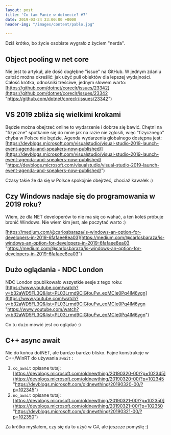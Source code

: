 ```yaml
---
layout: post
title: 'Co tam Panie w dotnecie? #7'
date: 2019-03-24 23:00:00 +0000
header-img: "/images/content/pablo.jpg"

---
```

Dziś krótko, bo życie osobiste wygrało z życiem "nerda".

## Object pooling w net core

Nie jest to artykuł, ale dość dogłębne "issue" na GitHub. W jednym zdaniu całość można określić: jak użyć puli obiektów dla lepszej wydajności. Całość krótka, odnośniki treściwe, jednym słowem warto: [https://github.com/dotnet/coreclr/issues/23342](https://github.com/dotnet/coreclr/issues/23342 "https://github.com/dotnet/coreclr/issues/23342")

## VS 2019 zbliża się wielkimi krokami

Będzie można obejrzeć online to wydarzenie i dobrze się bawić. Chętni na "fizyczne" spotkanie się do mnie jak na razie nie zgłosili, więc "fizycznego" chyba w Polsce nie będzie. Agenda wydarzenia globalnego dostępna jest: [https://devblogs.microsoft.com/visualstudio/visual-studio-2019-launch-event-agenda-and-speakers-now-published/](https://devblogs.microsoft.com/visualstudio/visual-studio-2019-launch-event-agenda-and-speakers-now-published/ "https://devblogs.microsoft.com/visualstudio/visual-studio-2019-launch-event-agenda-and-speakers-now-published/")

Czasy takie że da się w Polsce spokojnie obejrzeć, chociaż kawałek :)

## Czy Windows nadaje się do programowania w 2019 roku?

Wiem, że dla NET developerów to nie ma się co wahać, a ten koleś próbuje bronić Windows. Nie wiem kim jest, ale poczytać warto :)

[https://medium.com/@carlosbaraza/is-windows-an-option-for-developers-in-2019-6fafaee8ea03](https://medium.com/@carlosbaraza/is-windows-an-option-for-developers-in-2019-6fafaee8ea03 "https://medium.com/@carlosbaraza/is-windows-an-option-for-developers-in-2019-6fafaee8ea03")

## Dużo oglądania - NDC London

NDC London opublikowało wszystkie sesje z tego roku: [https://www.youtube.com/watch?v=b32aWD5FL3Q&list=PL03Lrmd9CiGfouFw_eoMCIe0Pq4lM6ygn](https://www.youtube.com/watch?v=b32aWD5FL3Q&list=PL03Lrmd9CiGfouFw_eoMCIe0Pq4lM6ygn "https://www.youtube.com/watch?v=b32aWD5FL3Q&list=PL03Lrmd9CiGfouFw_eoMCIe0Pq4lM6ygn")

Co tu dużo mówić jest co oglądać :)

## C++ async await

Nie do końca dotNET, ale bardzo bardzo blisko. Fajne konstrukcje w C++/WinRT  do używania `await` :

1.  `co_await` opisane tutaj: [https://devblogs.microsoft.com/oldnewthing/20190320-00/?p=102345](https://devblogs.microsoft.com/oldnewthing/20190320-00/?p=102345 "https://devblogs.microsoft.com/oldnewthing/20190320-00/?p=102345")
2. `no_await` opisane tutaj: [https://devblogs.microsoft.com/oldnewthing/20190321-00/?p=102350](https://devblogs.microsoft.com/oldnewthing/20190321-00/?p=102350 "https://devblogs.microsoft.com/oldnewthing/20190321-00/?p=102350")

Za krótko myślałem, czy się da to użyć w C#, ale jeszcze pomyślę :)